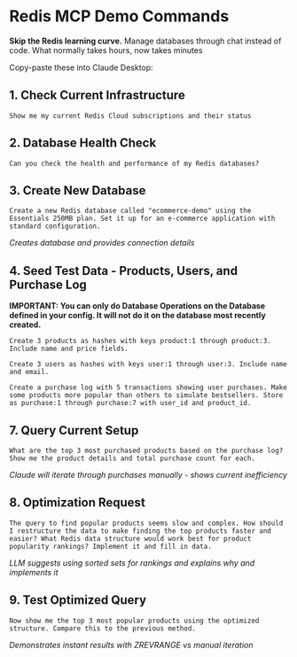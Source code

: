 # Redis MCP Demo Commands

**Skip the Redis learning curve.** Manage databases through chat instead of code. What normally takes hours, now takes minutes

Copy-paste these into Claude Desktop:

## 1. Check Current Infrastructure
```
Show me my current Redis Cloud subscriptions and their status
```

## 2. Database Health Check

```
Can you check the health and performance of my Redis databases?
```

## 3. Create New Database

```
Create a new Redis database called "ecommerce-demo" using the Essentials 250MB plan. Set it up for an e-commerce application with standard configuration.
```

*Creates database and provides connection details*

## 4. Seed Test Data - Products, Users, and Purchase Log

**IMPORTANT: You can only do Database Operations on the Database defined in your config. It will not do it on the database most recently created.**

```
Create 3 products as hashes with keys product:1 through product:3. Include name and price fields.

Create 3 users as hashes with keys user:1 through user:3. Include name and email.

Create a purchase log with 5 transactions showing user purchases. Make some products more popular than others to simulate bestsellers. Store as purchase:1 through purchase:7 with user_id and product_id.
```

## 7. Query Current Setup

```
What are the top 3 most purchased products based on the purchase log? Show me the product details and total purchase count for each.
```

*Claude will iterate through purchases manually - shows current inefficiency*

## 8. Optimization Request

```
The query to find popular products seems slow and complex. How should I restructure the data to make finding the top products faster and easier? What Redis data structure would work best for product popularity rankings? Implement it and fill in data.
```

*LLM suggests using sorted sets for rankings and explains why and implements it*

## 9. Test Optimized Query

```
Now show me the top 3 most popular products using the optimized structure. Compare this to the previous method.
```

*Demonstrates instant results with ZREVRANGE vs manual iteration*
